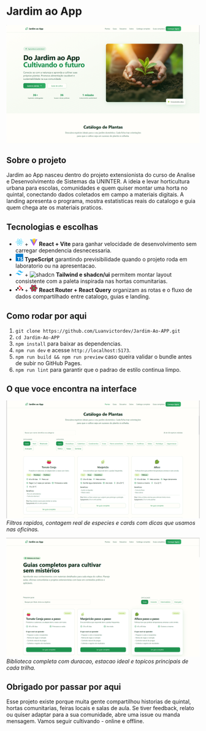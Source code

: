 ﻿# Jardim ao App

![Visao inicial do Jardim ao App](public/readme/landing.png)

## Sobre o projeto

Jardim ao App nasceu dentro do projeto extensionista do curso de Analise e Desenvolvimento de Sistemas da UNINTER. A ideia e levar horticultura urbana para escolas, comunidades e quem quiser montar uma horta no quintal, conectando dados coletados em campo a materiais digitais. A landing apresenta o programa, mostra estatisticas reais do catalogo e guia quem chega ate os materiais praticos.

## Tecnologias e escolhas

- <img src="https://raw.githubusercontent.com/devicons/devicon/master/icons/react/react-original.svg" alt="React" width="20" height="20" /> + <img src="https://raw.githubusercontent.com/devicons/devicon/master/icons/vitejs/vitejs-original.svg" alt="Vite" width="20" height="20" /> **React + Vite** para ganhar velocidade de desenvolvimento sem carregar dependencia desnecessaria.
- <img src="https://raw.githubusercontent.com/devicons/devicon/master/icons/typescript/typescript-original.svg" alt="TypeScript" width="20" height="20" /> **TypeScript** garantindo previsibilidade quando o projeto roda em laboratorio ou na apresentacao.
- <img src="https://raw.githubusercontent.com/devicons/devicon/master/icons/tailwindcss/tailwindcss-original.svg" alt="Tailwind CSS" width="20" height="20" /> + <img src="https://avatars.githubusercontent.com/u/139895814?s=200&v=4" alt="shadcn" width="20" height="20" /> **Tailwind e shadcn/ui** permitem montar layout consistente com a paleta inspirada nas hortas comunitarias.
- <img src="https://raw.githubusercontent.com/devicons/devicon/master/icons/reactrouter/reactrouter-original.svg" alt="React Router" width="20" height="20" /> + <img src="https://raw.githubusercontent.com/TanStack/query/main/media/emblem-light.svg" alt="React Query" width="20" height="20" /> **React Router + React Query** organizam as rotas e o fluxo de dados compartilhado entre catalogo, guias e landing.

## Como rodar por aqui

1. `git clone https://github.com/Luanvictordev/Jardim-Ao-APP.git`
2. `cd Jardim-Ao-APP`
3. `npm install` para baixar as dependencias.
4. `npm run dev` e acesse `http://localhost:5173`.
5. `npm run build && npm run preview` caso queira validar o bundle antes de subir no GitHub Pages.
6. `npm run lint` para garantir que o padrao de estilo continua limpo.

## O que voce encontra na interface

![Sessao do catalogo](public/readme/catalogo.png)
_Filtros rapidos, contagem real de especies e cards com dicas que usamos nas oficinas._

![Galeria de guias](public/readme/guias.png)
_Biblioteca completa com duracao, estacao ideal e topicos principais de cada trilha._

## Obrigado por passar por aqui

Esse projeto existe porque muita gente compartilhou historias de quintal, hortas comunitarias, feiras locais e salas de aula. Se tiver feedback, relato ou quiser adaptar para a sua comunidade, abre uma issue ou manda mensagem. Vamos seguir cultivando - online e offline.

